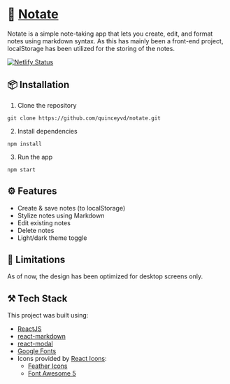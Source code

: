 # 🔗 [Notate](https://notate-quinceyvd.netlify.app/)

Notate is a simple note-taking app that lets you create, edit, and format notes using markdown syntax. As this has mainly been a front-end project, localStorage has been utilized for the storing of the notes.

[![Netlify Status](https://api.netlify.com/api/v1/badges/9143b238-fb3a-47b0-ada8-9d9568cb9590/deploy-status)](https://notate-quinceyvd.netlify.app/)

## 📦 Installation
1. Clone the repository

```
git clone https://github.com/quinceyvd/notate.git
```

2. Install dependencies
```
npm install
```

3. Run the app
```
npm start
```

## ⚙️ Features 
- Create & save notes (to localStorage)
- Stylize notes using Markdown
- Edit existing notes
- Delete notes
- Light/dark theme toggle

## 🚧 Limitations
As of now, the design has been optimized for desktop screens only.

## ⚒️ Tech Stack 
This project was built using:
- [ReactJS](https://react.dev/)
- [react-markdown](https://www.npmjs.com/package/react-markdown)
- [react-modal](https://www.npmjs.com/package/react-modal)
- [Google Fonts](https://fonts.google.com/)
- Icons provided by [React Icons](https://www.npmjs.com/package/react-icons):
    - [Feather Icons](https://feathericons.com/)
    - [Font Awesome 5](https://fontawesome.com/)